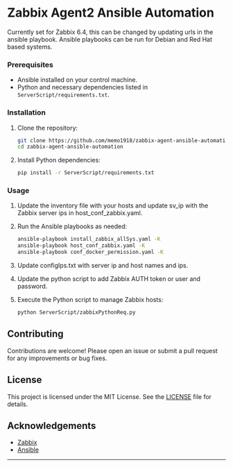 # Zabbix Agent2 Ansible Automation

Currently set for Zabbix 6.4, this can be changed by updating urls in the ansible playbook.
Ansible playbooks can be run for Debian and Red Hat based systems.

### Prerequisites

- Ansible installed on your control machine.
- Python and necessary dependencies listed in `ServerScript/requirements.txt`.

### Installation

1. Clone the repository:
    ```sh
    git clone https://github.com/memo1918/zabbix-agent-ansible-automation.git
    cd zabbix-agent-ansible-automation
    ```

2. Install Python dependencies:
    ```sh
    pip install -r ServerScript/requirements.txt
    ```

### Usage

1. Update the inventory file with your hosts and update sv_ip with the Zabbix server ips in host_conf_zabbix.yaml.

2. Run the Ansible playbooks as needed:
    ```sh
    ansible-playbook install_zabbix_allSys.yaml -K
    ansible-playbook host_conf_zabbix.yaml -K
    ansible-playbook conf_docker_permission.yaml -K 
    ```

3. Update configIps.txt with server ip and host names and ips.

4. Update the python script to add Zabbix AUTH token or user and password.

5. Execute the Python script to manage Zabbix hosts:
    ```sh
    python ServerScript/zabbixPythonReq.py
    ```



## Contributing

Contributions are welcome! Please open an issue or submit a pull request for any improvements or bug fixes.

## License

This project is licensed under the MIT License. See the [LICENSE](LICENSE) file for details.

## Acknowledgements

- [Zabbix](https://www.zabbix.com/)
- [Ansible](https://www.ansible.com/)

---
